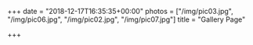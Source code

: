 +++
date = "2018-12-17T16:35:35+00:00"
photos = ["/img/pic03.jpg", "/img/pic06.jpg", "/img/pic02.jpg", "/img/pic07.jpg"]
title = "Gallery Page"

+++
